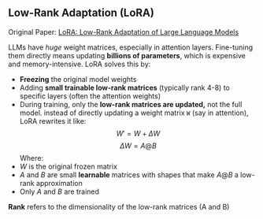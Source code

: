 
## Low-Rank Adaptation (LoRA)
Original Paper: [LoRA: Low-Rank Adaptation of Large Language Models](https://arxiv.org/abs/2106.09685)

LLMs have *huge* weight matrices, especially in attention layers. Fine-tuning them directly means updating **billions of parameters**, which is expensive and memory-intensive. LoRA solves this by:
- **Freezing** the original model weights
- Adding **small trainable low-rank matrices** (typically rank 4-8) to specific layers (often the attention weights)
- During training, only the **low-rank matrices are updated,** not the full model.
instead of directly updating a weight matrix `W` (say in attention), LoRA rewrites it like:
$$
W' = W + \Delta W 
$$
$$
\Delta W = A @ B
$$
Where:
- $W$ is the original frozen matrix
- $A$ and $B$ are small **learnable** matrices with shapes that make $A@B$ a low-rank approximation
- Only $A$ and $B$ are trained

**Rank** refers to the dimensionality of the low-rank matrices (A and B)